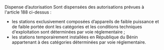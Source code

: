 Dispense d’autorisation
Sont dispensées des autorisations prévues à l'article 188 ci-dessus :
- les stations exclusivement composées d’appareils de faible puissance et de faible portée dont les catégories et les conditions techniques d'exploitation sont déterminées par voie réglementaire ;
- les stations temporairement installées en République du Bénin appartenant à des catégories déterminées par voie réglementaire.